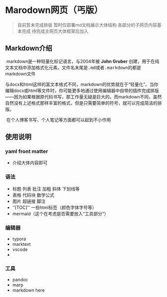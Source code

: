 # Marodown网页（丐版）
> 目前暂未完成排版 暂时仅部署md文档展示大体结构
> 各部分的子网页内容基本完成 待完成主网页大体框架后加入
> 

## Markdown介绍

​	markdown是一种轻量化标记语言，与2004年被 **John Gruber** 创建，用于在纯文本文档中添加格式化元素。文件名末尾是<kbd>.md</kbd>或者<kbd>.markdown</kbd>的都是markdown文件

​	与docx和html这样的富文本格式不同，markdown的优势就在于“轻量化”。当你编辑docx或html等文件时，你可能更多地通过使用编辑器中自带的插件完成排版——因为如果根据原代码书写，那工作量无疑是巨大的。而markdown不同，虽然自然没有上述格式那样丰富的格式，但是只需要简单的符号，就可以完成简洁的排版。

​	在个人博客书写、个人笔记等方面都可以起到不小作用

## 使用说明

### yaml front matter
- 介绍大体内容即可

### 语法

- 标题 列表 批注 加粗 斜体 下划线等
- 表格 代码块 数学公式
- 图片 超链接 脚注
- ‘’[TOC]'' 一些html标签（颜色字体字号等）
- mermaid（这个在考虑是否需要放入“工具部分”）
  

### 编辑器

- typora
- marktext
- vscode
- 

### 工具

- pandoc
- marp
- markdown here
